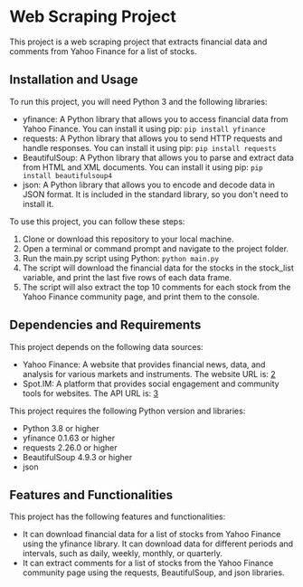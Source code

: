 
# Web Scraping Project

This project is a web scraping project that extracts financial data and comments from Yahoo Finance for a list of stocks.

## Installation and Usage

To run this project, you will need Python 3 and the following libraries:

- yfinance: A Python library that allows you to access financial data from Yahoo Finance. You can install it using pip: `pip install yfinance`
- requests: A Python library that allows you to send HTTP requests and handle responses. You can install it using pip: `pip install requests`
- BeautifulSoup: A Python library that allows you to parse and extract data from HTML and XML documents. You can install it using pip: `pip install beautifulsoup4`
- json: A Python library that allows you to encode and decode data in JSON format. It is included in the standard library, so you don't need to install it.

To use this project, you can follow these steps:

1. Clone or download this repository to your local machine.
2. Open a terminal or command prompt and navigate to the project folder.
3. Run the main.py script using Python: `python main.py`
4. The script will download the financial data for the stocks in the stock_list variable, and print the last five rows of each data frame.
5. The script will also extract the top 10 comments for each stock from the Yahoo Finance community page, and print them to the console.

## Dependencies and Requirements

This project depends on the following data sources:

- Yahoo Finance: A website that provides financial news, data, and analysis for various markets and instruments. The website URL is: [2](https://finance.yahoo.com/)
- Spot.IM: A platform that provides social engagement and community tools for websites. The API URL is: [3](https://api-2-0.spot.im/v1.0.0/conversation/read)

This project requires the following Python version and libraries:

- Python 3.8 or higher
- yfinance 0.1.63 or higher
- requests 2.26.0 or higher
- BeautifulSoup 4.9.3 or higher
- json

## Features and Functionalities

This project has the following features and functionalities:

- It can download financial data for a list of stocks from Yahoo Finance using the yfinance library. It can download data for different periods and intervals, such as daily, weekly, monthly, or quarterly.
- It can extract comments for a list of stocks from the Yahoo Finance community page using the requests, BeautifulSoup, and json libraries.
